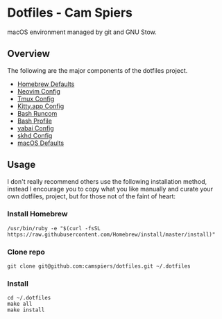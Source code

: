 # Dotfiles - Cam Spiers

macOS environment managed by git and GNU Stow.

## Overview

The following are the major components of the dotfiles project.

- [Homebrew Defaults](extra/homebrew/Brewfile)
- [Neovim Config](files/.config/nvim/init.vim)
- [Tmux Config](files/.tmux.conf)
- [Kitty.app Config](files/.config/kitty/kitty.conf)
- [Bash Runcom](files/.bashrc)
- [Bash Profile](files/.bash_profile)
- [yabai Config](files/.config/yabai/yabairc)
- [skhd Config](files/.config/skhd/skhdrc)
- [macOS Defaults](scripts/macos)

## Usage

I don't really recommend others use the following installation method, instead
I encourage you to copy what you like manually and curate your own dotfiles,
project, but for those not of the faint of heart:

### Install Homebrew

```
/usr/bin/ruby -e "$(curl -fsSL https://raw.githubusercontent.com/Homebrew/install/master/install)"
```

### Clone repo

```
git clone git@github.com:camspiers/dotfiles.git ~/.dotfiles
```

### Install

```
cd ~/.dotfiles
make all
make install
```
